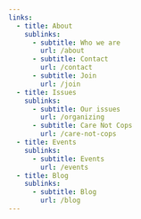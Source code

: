 ```yaml
---
links:
  - title: About
    sublinks:
      - subtitle: Who we are
        url: /about
      - subtitle: Contact
        url: /contact
      - subtitle: Join
        url: /join
  - title: Issues
    sublinks:
      - subtitle: Our issues
        url: /organizing
      - subtitle: Care Not Cops
        url: /care-not-cops
  - title: Events
    sublinks:
      - subtitle: Events
        url: /events
  - title: Blog
    sublinks:
      - subtitle: Blog
        url: /blog
---
```

